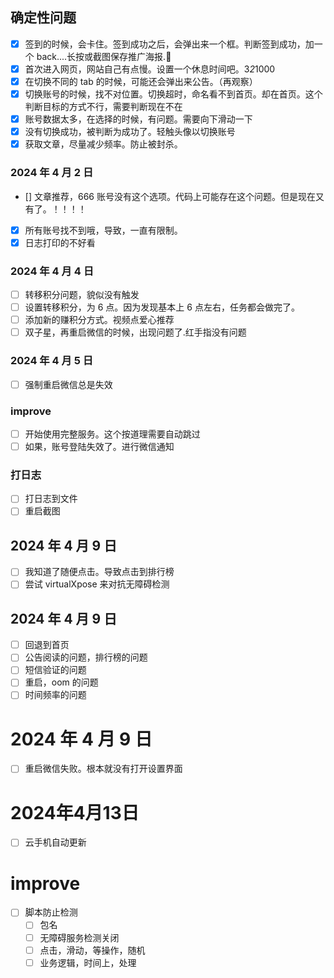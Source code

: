 ## 确定性问题

- [x] 签到的时候，会卡住。签到成功之后，会弹出来一个框。判断签到成功，加一个 back....长按或截图保存推广海报.
- [x] 首次进入网页，网站自己有点慢。设置一个休息时间吧。3*2*1000
- [x] 在切换不同的 tab 的时候，可能还会弹出来公告。（再观察）
- [x] 切换账号的时候，找不对位置。切换超时，命名看不到首页。却在首页。这个判断目标的方式不行，需要判断现在不在
- [x] 账号数据太多，在选择的时候，有问题。需要向下滑动一下
- [x] 没有切换成功，被判断为成功了。轻触头像以切换账号
- [x] 获取文章，尽量减少频率。防止被封杀。

### 2024 年 4 月 2 日

- [] 文章推荐，666 账号没有这个选项。代码上可能存在这个问题。但是现在又有了。！！！！
- [x] 所有账号找不到哦，导致，一直有限制。
- [x] 日志打印的不好看

### 2024 年 4 月 4 日

- [ ] 转移积分问题，貌似没有触发
- [ ] 设置转移积分，为 6 点。因为发现基本上 6 点左右，任务都会做完了。
- [ ] 添加新的赚积分方式。视频点爱心推荐
- [ ] 双子星，再重启微信的时候，出现问题了.红手指没有问题

### 2024 年 4 月 5 日

- [ ] 强制重启微信总是失效

### improve

- [ ] 开始使用完整服务。这个按道理需要自动跳过
- [ ] 如果，账号登陆失效了。进行微信通知

### 打日志

- [ ] 打日志到文件
- [ ] 重启截图

## 2024 年 4 月 9 日

- [ ] 我知道了随便点击。导致点击到排行榜
- [ ] 尝试 virtualXpose 来对抗无障碍检测

## 2024 年 4 月 9 日

- [ ] 回退到首页
- [ ] 公告阅读的问题，排行榜的问题
- [ ] 短信验证的问题
- [ ] 重启，oom 的问题
- [ ] 时间频率的问题

# 2024 年 4 月 9 日

- [ ] 重启微信失败。根本就没有打开设置界面
  
# 2024年4月13日
- [ ] 云手机自动更新


# improve
- [ ] 脚本防止检测
  - [ ] 包名
  - [ ] 无障碍服务检测关闭
  - [ ] 点击，滑动，等操作，随机
  - [ ] 业务逻辑，时间上，处理 